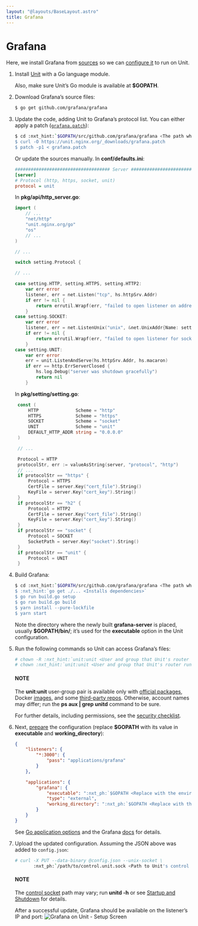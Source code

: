 ```yaml
---
layout: "@layouts/BaseLayout.astro"
title: Grafana
---
```

# Grafana

Here, we install Grafana from [sources](https://github.com/grafana/grafana/blob/main/contribute/developer-guide.md)
so we can [configure it](../configuration.md#configuration-go) to run on Unit.

1. Install [Unit](../installation.md#installation-precomp-pkgs) with a Go language module.

   Also, make sure Unit’s Go module is available at **$GOPATH**.
2. Download Grafana’s source files:
   ```bash
   $ go get github.com/grafana/grafana
   ```
3. Update the code, adding Unit to Grafana’s protocol list.  You can either
   apply a patch ([`grafana.patch`](../downloads/grafana.patch)):
   ```bash
   $ cd :nxt_hint:`$GOPATH/src/github.com/grafana/grafana <The path where the previous step saves the application's files>`
   $ curl -O https://unit.nginx.org/_downloads/grafana.patch
   $ patch -p1 < grafana.patch
   ```

   Or update the sources manually.  In **conf/defaults.ini**:
   ```ini
   #################################### Server ##############################
   [server]
   # Protocol (http, https, socket, unit)
   protocol = unit
   ```

   In **pkg/api/http_server.go**:
   ```go
   import (
       // ...
       "net/http"
       "unit.nginx.org/go"
       "os"
       // ...
   )

   // ...

   switch setting.Protocol {

   // ...

   case setting.HTTP, setting.HTTPS, setting.HTTP2:
       var err error
       listener, err = net.Listen("tcp", hs.httpSrv.Addr)
       if err != nil {
           return errutil.Wrapf(err, "failed to open listener on address %s", hs.httpSrv.Addr)
       }
   case setting.SOCKET:
       var err error
       listener, err = net.ListenUnix("unix", &net.UnixAddr{Name: setting.SocketPath, Net: "unix"})
       if err != nil {
           return errutil.Wrapf(err, "failed to open listener for socket %s", setting.SocketPath)
       }
   case setting.UNIT:
       var err error
       err = unit.ListenAndServe(hs.httpSrv.Addr, hs.macaron)
       if err == http.ErrServerClosed {
           hs.log.Debug("server was shutdown gracefully")
           return nil
       }
   ```

   In **pkg/setting/setting.go**:
   ```go
    const (
        HTTP              Scheme = "http"
        HTTPS             Scheme = "https"
        SOCKET            Scheme = "socket"
        UNIT              Scheme = "unit"
        DEFAULT_HTTP_ADDR string = "0.0.0.0"
    )

    // ...

    Protocol = HTTP
    protocolStr, err := valueAsString(server, "protocol", "http")
    // ...
    if protocolStr == "https" {
        Protocol = HTTPS
        CertFile = server.Key("cert_file").String()
        KeyFile = server.Key("cert_key").String()
    }
    if protocolStr == "h2" {
        Protocol = HTTP2
        CertFile = server.Key("cert_file").String()
        KeyFile = server.Key("cert_key").String()
    }
    if protocolStr == "socket" {
        Protocol = SOCKET
        SocketPath = server.Key("socket").String()
    }
    if protocolStr == "unit" {
        Protocol = UNIT
    }
   ```
4. Build Grafana:
   ```bash
   $ cd :nxt_hint:`$GOPATH/src/github.com/grafana/grafana <The path where the previous step saves the application's files>`
   $ :nxt_hint:`go get ./... <Installs dependencies>`
   $ go run build.go setup
   $ go run build.go build
   $ yarn install --pure-lockfile
   $ yarn start
   ```

   Note the directory where the newly built **grafana-server** is placed,
   usually **$GOPATH/bin/**; it’s used for the **executable** option in
   the Unit configuration.
5. Run the following commands so Unit can access Grafana’s files:
   ```bash
   # chown -R :nxt_hint:`unit:unit <User and group that Unit's router runs as by default>` :nxt_hint:`$GOPATH/src/github.com/grafana/grafana <Path to the application's files>`
   # chown :nxt_hint:`unit:unit <User and group that Unit's router runs as by default>` :nxt_hint:`$GOPATH/bin/grafana-server <Path to the application's executable>`
   ```

   #### NOTE
   The **unit:unit** user-group pair is available only with
   [official packages](../installation.md#installation-precomp-pkgs), Docker [images](../installation.md#installation-docker), and some [third-party repos](../installation.md#installation-community-repos).  Otherwise, account names may differ;
   run the **ps aux | grep unitd** command to be sure.

   For further details, including permissions, see the [security checklist](security.md#security-apps).
6. Next, [prepare](../configuration.md#configuration-php) the configuration (replace
   **$GOPATH** with its value in **executable** and
   **working_directory**):
   ```json
   {
       "listeners": {
           "*:3000": {
               "pass": "applications/grafana"
           }
       },

       "applications": {
           "grafana": {
               "executable": ":nxt_ph:`$GOPATH <Replace with the environment variable's value>`:nxt_hint:`/bin/grafana-server <Path to the application's executable>`",
               "type": "external",
               "working_directory": ":nxt_ph:`$GOPATH <Replace with the environment variable's value>`:nxt_hint:`/src/github.com/grafana/grafana/ <Path to the application's files>`"
           }
       }
   }
   ```

   See [Go application options](../configuration.md#configuration-go) and the Grafana [docs](https://grafana.com/docs/grafana/latest/administration/configuration/#static_root_path)
   for details.
7. Upload the updated configuration.  Assuming the JSON above was added to
   `config.json`:
   ```bash
   # curl -X PUT --data-binary @config.json --unix-socket \
          :nxt_ph:`/path/to/control.unit.sock <Path to Unit's control socket in your installation>` :nxt_hint:`http://localhost/config/ <Path to the config section in Unit's control API>`
   ```

   #### NOTE
   The [control socket](../controlapi.md#configuration-socket) path may vary; run
   **unitd -h** or see [Startup and Shutdown](source.md#source-startup) for details.

   After a successful update, Grafana should be available on the listener’s IP
   and port:
   ![Grafana on Unit - Setup Screen](/grafana.png)

